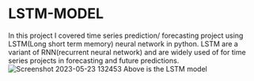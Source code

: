 # LSTM-MODEL
In this project I covered  time series prediction/ forecasting project using LSTM(Long short term memory) neural network in python. 
LSTM are a variant of RNN(recurrent neural network) and are widely used of for time series projects in forecasting and future predictions.
![Screenshot 2023-05-23 132453](https://github.com/sonalig955/LSTM-MODEL/assets/69581685/162fe7e1-cfab-4c45-963a-b4ebeb98cc59)
Above is the LSTM model 

